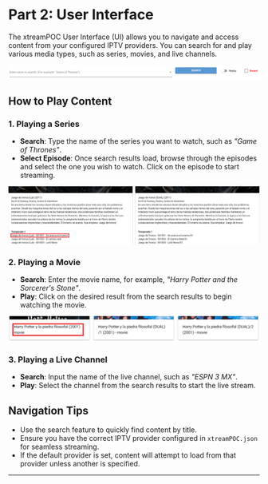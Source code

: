 # Part 2: User Interface

The xtreamPOC User Interface (UI) allows you to navigate and access content from your configured IPTV providers. You can search for and play various media types, such as series, movies, and live channels.

![User Interface Screenshot](images/2.UserInterface.PNG)

## How to Play Content

### 1. Playing a Series

- **Search**: Type the name of the series you want to watch, such as *"Game of Thrones"*.
- **Select Episode**: Once search results load, browse through the episodes and select the one you wish to watch. Click on the episode to start streaming.

![How to Play an Episode](images/2.1.PlayingSeries.PNG)

### 2. Playing a Movie

- **Search**: Enter the movie name, for example, *"Harry Potter and the Sorcerer's Stone"*.
- **Play**: Click on the desired result from the search results to begin watching the movie.

![How to Play a Movie](images/2.2.PlayingMovie.PNG)

### 3. Playing a Live Channel

- **Search**: Input the name of the live channel, such as *"ESPN 3 MX"*.
- **Play**: Select the channel from the search results to start the live stream.

## Navigation Tips

- Use the search feature to quickly find content by title.
- Ensure you have the correct IPTV provider configured in `xtreamPOC.json` for seamless streaming.
- If the default provider is set, content will attempt to load from that provider unless another is specified.

---

